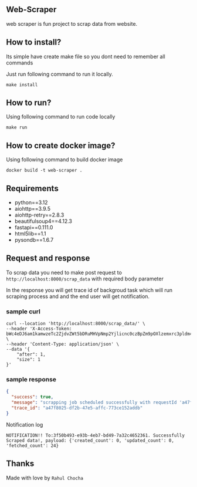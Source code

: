 ## Web-Scraper

web scraper is fun project to scrap data from website.

## How to install?

Its simple have create make file so you dont need to remember all commands

Just run following command to run it locally.

```shell
make install
```

## How to run?

Using following command to run code locally

```shell
make run
```

## How to create docker image?

Using following command to build docker image

```shell
docker build -t web-scraper .
```

## Requirements

- python==3.12
- aiohttp==3.9.5
- aiohttp-retry==2.8.3
- beautifulsoup4==4.12.3
- fastapi==0.111.0
- html5lib==1.1
- pysondb==1.6.7

## Request and response

To scrap data you need to make post request to `http://localhost:8000/scrap_data` with required body parameter

In the response you will get trace id of backgroud task which will run scraping process and and the end user will get notification.

### sample curl

```shell
curl --location 'http://localhost:8000/scrap_data/' \
--header 'X-Access-Token: bWc4eDJ6am1kamwzeTc2ZjdvZWt5bDRuMHVpNmp2Yjlicnc0czBpZm9pOXlzemxrc3pldm43Mmt2Ym12bnFyZnpxeThkdm82d3E5bWZkZWNzMG85YjMzZ3k4enRxYW16eWQyNzk3bmlhN3YwMTcxNnBzM29tOXM4bWdzbjd5cjY=' \
--header 'Content-Type: application/json' \
--data '{
    "after": 1,
    "size": 1
}'
```

### sample response

```json
{
  "success": true,
  "message": "scrapping job scheduled successfully with requestId 'a47f8025-df2b-47e5-affc-773ce152addb'. Notification will be received on 'rahulahir4530@gmail.com' on job completion",
  "trace_id": "a47f8025-df2b-47e5-affc-773ce152addb"
}
```

Notification log

```
NOTIFICATION!! To:3f50b493-e93b-4eb7-bd49-7a32c4652361. Successfully Scraped data!, payload: {'created_count': 0, 'updated_count': 0, 'fetched_count': 24}
```

## Thanks

Made with love by `Rahul Chocha`
